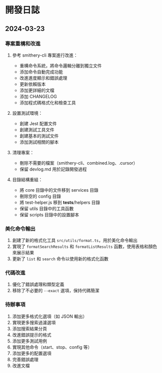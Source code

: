 # 開發日誌

## 2024-03-23

### 專案重構和改進

1. 參考 smithery-cli 專案進行改進：
   - 重構命令系統，將命令邏輯分離到獨立文件
   - 添加命令自動完成功能
   - 改進進度顯示和錯誤處理
   - 更新依賴版本
   - 添加更詳細的文檔
   - 添加 CHANGELOG
   - 添加程式碼格式化和檢查工具

2. 設置測試環境：
   - 創建 Jest 配置文件
   - 創建測試工具文件
   - 創建基本的測試文件
   - 添加測試相關的腳本

3. 清理專案：
   - 刪除不需要的檔案（smithery-cli、combined.log、.cursor）
   - 保留 devlog.md 用於記錄開發過程

4. 目錄結構重組：
   - 將 core 目錄中的文件移到 services 目錄
   - 刪除空的 config 目錄
   - 將 test-helper.js 移到 __tests__/helpers 目錄
   - 保留 utils 目錄中的工具函數
   - 保留 scripts 目錄中的設置腳本

### 美化命令輸出
1. 創建了新的格式化工具 `src/utils/format.ts`，用於美化命令輸出
2. 實現了 `formatSearchResults` 和 `formatListResults` 函數，使用表格和顏色來展示結果
3. 更新了 `list` 和 `search` 命令以使用新的格式化函數

### 代碼改進
1. 優化了錯誤處理和類型定義
2. 移除了不必要的 `--exact` 選項，保持代碼簡潔

### 待辦事項
1. 添加更多格式化選項（如 JSON 輸出）
2. 實現更多搜索過濾選項
3. 添加搜索結果分頁
4. 改進錯誤提示的格式
5. 添加更多測試用例
6. 實現其他命令（start、stop、config 等）
7. 添加更多的配置選項
8. 完善錯誤處理
9. 改進文檔 